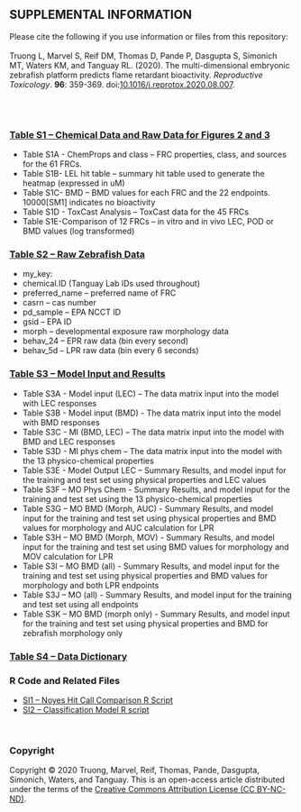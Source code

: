 ## SUPPLEMENTAL INFORMATION
Please cite the following if you use information or files from this repository:
<br><br>
Truong L, Marvel S, Reif DM, Thomas D, Pande P, Dasgupta S, Simonich MT, Waters KM, and Tanguay RL. (2020). The multi-dimensional embryonic zebrafish platform predicts flame retardant bioactivity. *Reproductive Toxicology*. **96**: 359-369.  doi:[10.1016/j.reprotox.2020.08.007](https://doi.org/10.1016/j.reprotox.2020.08.007).

<br><br>

### [Table S1 – Chemical Data and Raw Data for Figures 2 and 3](https://github.com/Tanguay-Lab/Manuscripts/blob/main/Truong_et_al._(2020)_Reprod_Toxicol/Files/Supplemental_Table_1.xlsx)
* Table S1A - ChemProps and class – FRC properties, class, and sources for the 61 FRCs.
* Table S1B- LEL hit table – summary hit table used to generate the heatmap (expressed in uM)
* Table S1C- BMD – BMD values for each FRC and the 22 endpoints. 10000[SM1] indicates no bioactivity
* Table S1D - ToxCast Analysis – ToxCast data for the 45 FRCs
* Table S1E-Comparison of 12 FRCs – in vitro and in vivo LEC, POD or BMD values (log transformed)

### [Table S2 – Raw Zebrafish Data](https://github.com/Tanguay-Lab/Manuscripts/blob/main/Truong_et_al._(2020)_Reprod_Toxicol/Files/Supplemental_Table_2.zip)
* my_key: 
* chemical.ID (Tanguay Lab IDs used throughout)
* preferred_name – preferred name of FRC
* casrn – cas number
* pd_sample – EPA NCCT ID
* gsid – EPA ID
* morph – developmental exposure raw morphology data 
* behav_24 – EPR raw data (bin every second)
* behav_5d – LPR raw data (bin every 6 seconds)

### [Table S3 – Model Input and Results](https://github.com/Tanguay-Lab/Manuscripts/blob/main/Truong_et_al._(2020)_Reprod_Toxicol/Files/Supplemental_Table_3.xlsx)
* Table S3A - Model input (LEC) – The data matrix input into the model with LEC responses
* Table S3B - Model input (BMD) - The data matrix input into the model with BMD responses
* Table S3C -  MI (BMD, LEC) – The data matrix input into the model with BMD and LEC responses
* Table S3D -  MI phys chem – The data matrix input into the model with the 13 physico-chemical properties
* Table S3E - Model Output LEC – Summary Results, and model input for the training and test set using physical properties and LEC values
* Table S3F – MO Phys Chem - Summary Results, and model input for the training and test set using the 13 physico-chemical properties
* Table S3G – MO BMD (Morph, AUC) - Summary Results, and model input for the training and test set using physical properties and BMD values for morphology and AUC calculation for LPR
* Table S3H – MO BMD (Morph, MOV) - Summary Results, and model input for the training and test set using BMD values for morphology and MOV calculation for LPR
* Table S3I – MO BMD (all) - Summary Results, and model input for the training and test set using physical properties and BMD values for morphology and both LPR endpoints
* Table S3J – MO (all) - Summary Results, and model input for the training and test set using all endpoints 
* Table S3K – MO BMD (morph only) - Summary Results, and model input for the training and test set using physical properties and BMD for zebrafish morphology only

### [Table S4 – Data Dictionary](https://github.com/Tanguay-Lab/Manuscripts/blob/main/Truong_et_al._(2020)_Reprod_Toxicol/Files/Supplemental_Table_4.xlsx)

### R Code and Related Files
* [SI1 – Noyes Hit Call Comparison R Script](https://github.com/Tanguay-Lab/Manuscripts/tree/main/Truong_et_al._(2020)_Reprod_Toxicol/Files/Hit_Comparison)
* [SI2 – Classification Model R script](https://github.com/Tanguay-Lab/Manuscripts/tree/main/Truong_et_al._(2020)_Reprod_Toxicol/Files/Classification_Model)

<br>

### Copyright
Copyright © 2020 Truong, Marvel, Reif, Thomas, Pande, Dasgupta, Simonich, Waters, and Tanguay. This is an open-access article distributed under the terms of the [Creative Commons Attribution License (CC BY-NC-ND)](https://creativecommons.org/licenses/by-nc-nd/4.0/).


